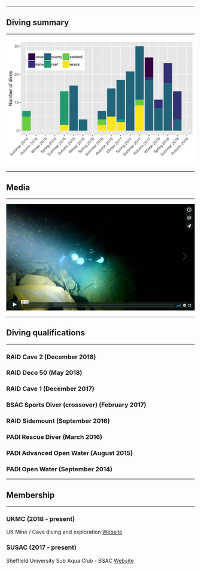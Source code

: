 ___
## Diving summary
___

![](dive_history_env.png)


___
## Media
___

[![Watch the video](AberLasDeepExit.png)](https://vimeo.com/288444600)

___
## Diving qualifications
___

### RAID Cave 2 (December 2018)

### RAID Deco 50 (May 2018)

### RAID Cave 1 (December 2017)

### BSAC Sports Diver (crossover) (February 2017)

### RAID Sidemount (September 2016)

### PADI Rescue Diver (March 2016)

### PADI Advanced Open Water (August 2015)

### PADI Open Water (September 2014)

___
## Membership
___

### UKMC (2018 - present)

UK Mine / Cave diving and exploration
[Website](http://www.ukmine-cave.com/)

### SUSAC (2017 - present)

Sheffield University Sub Aqua Club - BSAC
[Website](http://www.susac.com/)